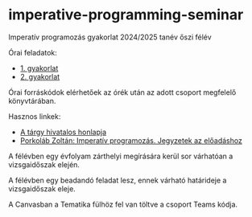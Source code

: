 # imperative-programming-seminar

Imperatív programozás gyakorlat 2024/2025 tanév őszi félév

Órai feladatok:

* [1. gyakorlat](exercises/gyak01.md)
* [2. gyakorlat](exercises/gyak02.md)


Órai forráskódok elérhetőek az órék után az adott csoport megfelelő könyvtárában.

Hasznos linkek:
* [A tárgy hivatalos honlapja](http://kto.web.elte.hu/hu/oktatas/imp/)
* [Porkoláb Zoltán: Imperatív programozás. Jegyzetek az előadáshoz](http://gsd.web.elte.hu/imper/)

A félévben egy évfolyam zárthelyi megírására kerül sor várhatóan a vizsgaidőszak elején.

A félévben egy beadandó feladat lesz, ennek várható határideje a vizsgaidőszak eleje.

A Canvasban a Tematika fülhöz fel van töltve a csoport Teams kódja.

